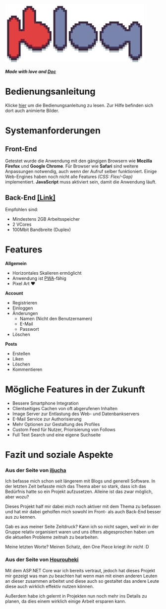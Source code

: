 <img src="https://github.com/mublog/mublog-web/blob/master/public/assets/mu-logo.svg?raw=true" alt="mublog-logo" width="448" />

##### *Made with love and [Doc](https://gitlab.com/iljushka/doc)*

# Bedienungsanleitung
Klicke [hier](https://github.com/mublog/mublog-web/blob/master/HELP.md#bedienungsanleitung) um die Bedienungsanleitung zu lesen. Zur Hilfe befinden sich dort auch animierte Bilder.

# Systemanforderungen
## Front-End
Getestet wurde die Anwendung mit den gängigen Browsern wie **Mozilla Firefox** und **Google Chrome**. Für Browser wie **Safari** sind weitere Anpassungen notwendig, auch wenn der Aufruf selber funktioniert. Einige Web-Engines haben noch nicht alle Features *(CSS: Flex/-Gap)* implementiert.
**JavaScript** muss aktiviert sein, damit die Anwendung läuft.

## Back-End [[Link]](https://github.com/mublog/mublog-server)
Empfohlen sind:
* Mindestens 2GB Arbeitsspeicher
* 2 VCores
* 100Mbit Bandbreite (Duplex)

# Features
**Allgemein**
* Horizontales Skalieren ermöglicht
* Anwendung ist [PWA](https://de.wikipedia.org/wiki/Progressive_Web_App)-fähig
* Pixel Art ♥

**Account**
* Registrieren
* Einloggen
* Änderungen
  * Namen (Nicht den Benutzernamen)
  * E-Mail
  * Passwort
* Löschen

**Posts**
* Erstellen
* Liken
* Löschen
* Kommentieren

# Mögliche Features in der Zukunft
* Bessere Smartphone Integration 
* Clientseitiges Cachen von oft abgerufenen Inhalten
* Image Server zur Entlastung des Web- und Datenbankservers
* E-Mail Service zur Authorisierung
* Mehr Optionen zur Gestaltung des Profiles
* Custom Feed für Nutzer, Priorisierung von Follows
* Full Text Search und eine eigene Suchseite

# Fazit und soziale Aspekte
### **Aus der Seite von [iljucha](https://github.com/iljucha)**
Ich befasse mich schon seit längerem mit Blogs und generell Software. In der letzten Zeit befasste mich das Thema aber so stark, dass ich das Bedürfnis hatte so ein Projekt aufzusetzen. Alleine ist das zwar möglich, aber wozu?

Dieses Projekt half mir dabei mich noch aktiver mit dem Thema zu befassen und hat mir dabei geholfen mich sowohl im Front- als auch Back-End besser aus zu kennen.

Gab es aus meiner Seite Zeitdruck? Kann ich so nicht sagen, weil wir in der Gruppe relativ organisiert waren und uns öfters abgesprochen haben um die aktuellen Probleme zeitnah zu bearbeiten.

Meine letzten Worte? Meinen Schatz, den One Piece kriegt ihr nicht :D

### Aus der Seite von [Hourouheki](https://github.com/Hourouheki)
Mit dem ASP.NET Core war ich bereits vertraut, jedoch hat dieses Projekt mir gezeigt was man zu beachten hat wenn man mit einen anderen Leuten an dieser zusammen arbeitet und diese auch so gestaltet das andere Leute diese auch wirklich effektiv nutzen können.

Außerdem habe ich gelernt in Projekten nun noch mehr ins Details zu planen, da dies einem wirklich einige Arbeit ersparen kann.